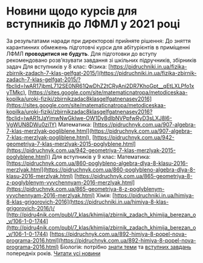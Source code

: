 # Новини щодо курсів для вступників до ЛФМЛ у 2021 році
За результатами наради при директорові прийняте рішення:
До зняття карантинних обмежень підготовчі курси для абітурієнтів в приміщенні ЛФМЛ **проводитися не будуть**.
Для підготовки до вступу рекомендовано розв’язувати завдання зі шкільних підручників, збірників задач
Для вступників у 8 клас:
Фізика: [https://pidruchniki.in.ua/fizika-zbirnik-zadach-7-klas-gelfgat-2015/](https://pidruchniki.in.ua/fizika-zbirnik-zadach-7-klas-gelfgat-2015/?fbclid=IwAR17jbmL712SE0NR61QwDhZ2tCRyAni2DR7KhoGpt__qEtLXLPfo1xyTMkc),
[https://sites.google.com/site/matematicnatropa/metodiceskaa-kopilka/uroki-fiziki/zbirnikzadac8klasgelfgatnenasev2016](https://sites.google.com/site/matematicnatropa/metodiceskaa-kopilka/uroki-fiziki/zbirnikzadac8klasgelfgatnenasev2016?fbclid=IwAR1tJaYimwNwGkIwe-OW1DyBdlbNVPpfwRyD3sLXJ8l6-VgWUN8DWu0zi1Y)
Математика:
[https://pidruchnyk.com.ua/907-algebra-7-klas-merzlyak-pogliblene.html](https://pidruchnyk.com.ua/907-algebra-7-klas-merzlyak-pogliblene.html),
[https://pidruchnyk.com.ua/942-geometriya-7-klas-merzlyak-2015-poglyblene.html](https://pidruchnyk.com.ua/942-geometriya-7-klas-merzlyak-2015-poglyblene.html))
Для вступників у 9 клас:
Математика:
[https://pidruchnyk.com.ua/860-poglybleno-algebra-dlya-8-klasu-2016-merzlyak.html](https://pidruchnyk.com.ua/860-poglybleno-algebra-dlya-8-klasu-2016-merzlyak.html)
[https://pidruchnyk.com.ua/865-geometriya-8-z-poglyblenym-vyvchennyam-2016-merzlyak.html](https://pidruchnyk.com.ua/865-geometriya-8-z-poglyblenym-vyvchennyam-2016-merzlyak.html)
Хімія:
[https://pidruchniki.in.ua/himiya-8-klas-grigorovich-2016](https://pidruchniki.in.ua/himiya-8-klas-grigorovich-2016/)/
[http://pidru4nik.com/publ/7_klas/khimija/zbirnik_zadach_khimija_berezan_o_v/106-1-0-1744](http://pidru4nik.com/publ/7_klas/khimija/zbirnik_zadach_khimija_berezan_o_v/106-1-0-1744)
[https://pidruchnyk.com.ua/892-himiya-8-popel-nova-programa-2016.html](https://pidruchnyk.com.ua/892-himiya-8-popel-nova-programa-2016.html)
Біологія: потрібно [знати теми](/files/новини-щодо-курсів-для-вступників-до-лфмл-у-2021-році/біовступ-2021.pdf)
та [вступних завдань](/%D0%B2%D1%81%D1%82%D1%83%D0%BF-%D0%B4%D0%BE-%D0%BB%D1%96%D1%86%D0%B5%D1%8E/) попередніх років.
[Читати усі новини](/news)


